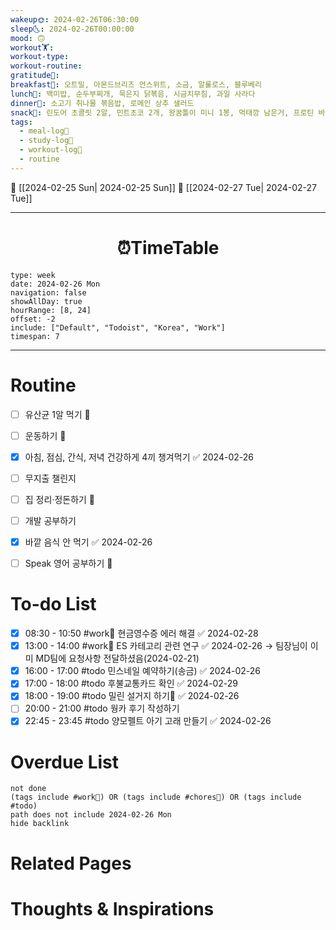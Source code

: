 ```yaml
---
wakeup🌞: 2024-02-26T06:30:00
sleep🌜: 2024-02-26T00:00:00
mood: 🙃
workout🏋️: 
workout-type: 
workout-routine: 
gratitude🙏: 
breakfast🍳: 오트밀, 아몬드브리즈 언스위트, 소금, 알룰로스, 블루베리
lunch🍚: 백미밥, 순두부찌개, 묵은지 닭볶음, 시금치무침, 과일 사라다
dinner🥗: 소고기 취나물 볶음밥, 로메인 상추 샐러드
snack🍬: 린도어 초콜릿 2알, 민트초코 2개, 왕꿈틀이 미니 1봉, 먹태깡 남은거, 프로틴 바
tags:
  - meal-log📝
  - study-log📓
  - workout-log💪
  - routine
---
```


🔺 [[2024-02-25 Sun| 2024-02-25 Sun]]
🔻 [[2024-02-27 Tue| 2024-02-27 Tue]]
___
<h1> <center>⏰TimeTable </center> </h1>

```gEvent
type: week
date: 2024-02-26 Mon
navigation: false
showAllDay: true
hourRange: [8, 24]
offset: -2
include: ["Default", "Todoist", "Korea", "Work"]
timespan: 7
```

--- 


# Routine 

- [ ] 유산균 1알 먹기 🔼 
- [ ] 운동하기 🔼
- [x] 아침, 점심, 간식, 저녁 건강하게 4끼 챙겨먹기 ✅ 2024-02-26
- [ ] 무지출 챌린지
- [ ] 집 정리·정돈하기 🔼
- [ ] 개발 공부하기
- [x] 바깥 음식 안 먹기 ✅ 2024-02-26
- [ ] Speak 영어 공부하기 🔼 


# To-do List

- [x] 08:30 - 10:50 #work💼 현금영수증 에러 해결 ✅ 2024-02-28
- [x] 13:00 - 14:00 #work💼 ES 카테고리 관련 연구 ✅ 2024-02-26
	→ 팀장님이 이미 MD팀에 요청사항 전달하셨음(2024-02-21)
- [x] 16:00 - 17:00 #todo 민스네일 예약하기(송금) ✅ 2024-02-26
- [x] 17:00 - 18:00 #todo 후불교통카드 확인 ✅ 2024-02-29
- [x] 18:00 - 19:00 #todo 밀린 설거지 하기🧽 ✅ 2024-02-26
- [ ] 20:00 - 21:00 #todo 웡카 후기 작성하기
- [x] 22:45 - 23:45 #todo 양모펠트 아기 고래 만들기 ✅ 2024-02-26

# Overdue List
```tasks
not done
(tags include #work💼) OR (tags include #chores🧺) OR (tags include #todo)
path does not include 2024-02-26 Mon
hide backlink
```

# Related Pages



# Thoughts & Inspirations

